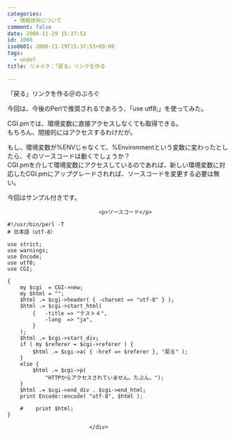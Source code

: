 ```yaml
---
categories:
  - 情報技術について
comment: false
date: 2006-11-29 15:37:53
id: 1066
iso8601: 2006-11-29T15:37:53+09:00
tags:
  - undef
title: リメイク：「戻る」リンクを作る

---
```


<div class="entry-body">
                                 <p>「戻る」リンクを作る＠のぶろぐ</p>

<p>今回は、今後のPerlで推奨されるであろう、「use utf8;」を使ってみた。</p>

<p>CGI.pmでは、環境変数に直接アクセスしなくても取得できる。<br />
もちろん、間接的にはアクセスするわけだが。</p>

<p>もし、環境変数が%ENVじゃなくて、%Environmentという変数に変わったとしたら、そのソースコードは動くでしょうか？<br />
CGI.pmを介して環境変数にアクセスしているのであれば、新しい環境変数に対応したCGI.pmにアップグレードされれば、ソースコードを変更する必要は無い。</p>

<p>今回はサンプル付きです。</p>
                              
                                 <p>ソースコード</p>

<pre><code>#!/usr/bin/perl -T
# 日本語（utf-8）

use strict;
use warnings;
use Encode;
use utf8;
use CGI;

{
    my $cgi  = CGI-&gt;new;
    my $html = "";
    $html .= $cgi-&gt;header( { -charset =&gt; "utf-8" } );
    $html .= $cgi-&gt;start_html(
        {   -title =&gt; "テスト４",
            -lang  =&gt; "ja",
        }
    );
    $html .= $cgi-&gt;start_div;
    if ( my $referer = $cgi-&gt;referer ) {
        $html .= $cgi-&gt;a( { -href =&gt; $referer }, "戻る" );
    }
    else {
        $html .= $cgi-&gt;p(
            "HTTPからアクセスされていません。たぶん。");
    }
    $html .= $cgi-&gt;end_div . $cgi-&gt;end_html;
    print Encode::encode( "utf-8", $html );

    #    print $html;
}</code></pre>
                              </div>
    	